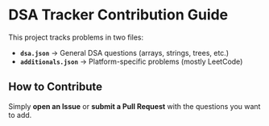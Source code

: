 # DSA Tracker Contribution Guide

This project tracks problems in two files:

- **`dsa.json`** → General DSA questions (arrays, strings, trees, etc.)
- **`additionals.json`** → Platform-specific problems (mostly LeetCode)

## How to Contribute

Simply **open an Issue** or **submit a Pull Request** with the questions you want to add.
